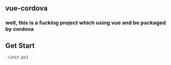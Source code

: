 ## vue-cordova

### well, this is a fucking project which using vue and be packaged by cordova

## Get Start

`.\init.ps1`
